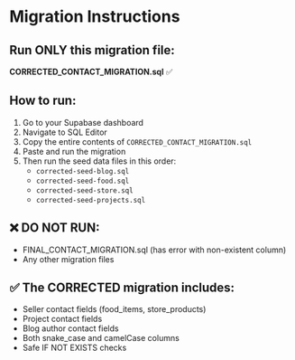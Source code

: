 # Migration Instructions

## Run ONLY this migration file:

**CORRECTED_CONTACT_MIGRATION.sql** ✅

## How to run:

1. Go to your Supabase dashboard
2. Navigate to SQL Editor
3. Copy the entire contents of `CORRECTED_CONTACT_MIGRATION.sql`
4. Paste and run the migration
5. Then run the seed data files in this order:
   - `corrected-seed-blog.sql`
   - `corrected-seed-food.sql` 
   - `corrected-seed-store.sql`
   - `corrected-seed-projects.sql`

## ❌ DO NOT RUN:
- FINAL_CONTACT_MIGRATION.sql (has error with non-existent column)
- Any other migration files

## ✅ The CORRECTED migration includes:
- Seller contact fields (food_items, store_products)
- Project contact fields  
- Blog author contact fields
- Both snake_case and camelCase columns
- Safe IF NOT EXISTS checks
